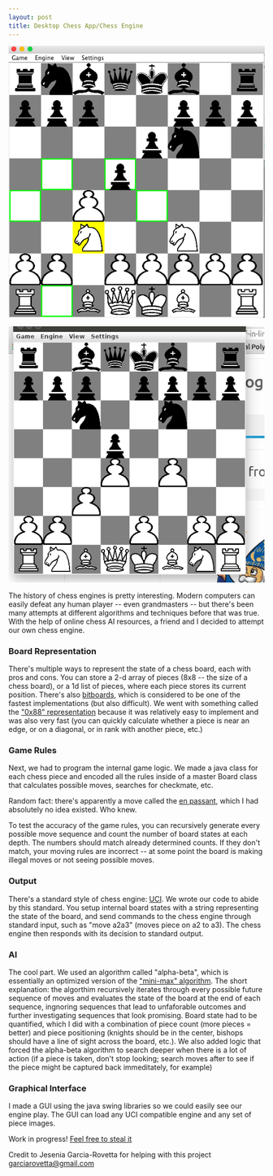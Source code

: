 ```yaml
---
layout: post
title: Desktop Chess App/Chess Engine
---
```


![Ouput](https://github.com/dwieker/dwieker.github.io/blob/master/images/chessApp.png?raw=true)

![Output](https://github.com/dwieker/ChessApp/blob/master/gif/out.gif)

 

The history of chess engines is pretty interesting. Modern computers can easily defeat any human player -- even
grandmasters -- but there's been many attempts at different algorithms and techniques before that was true. With the help of online chess AI resources, a friend and I decided to attempt our own chess engine.

### Board Representation
There's multiple ways to represent the state of a chess board, each with pros and cons. You can store a 2-d array of pieces (8x8 -- the size of a chess board), or a 1d list of pieces, where each piece stores its current position. There's also [bitboards](https://chessprogramming.wikispaces.com/Bitboards), which is considered to be one of the fastest implementations (but also difficult). We went with something called the ["0x88" representation](https://chessprogramming.wikispaces.com/0x88) because it was relatively easy to implement and was also very fast (you can quickly calculate whether a piece is near an edge, or on a diagonal, or in rank with another piece, etc.)

### Game Rules
Next, we had to program the internal game logic. We made a java class for each chess piece and encoded all the rules inside of a master Board class that calculates possible moves, searches for checkmate, etc. 

Random fact: there's apparently a move called the [en passant](https://www.chess.com/chessopedia/view/en-passant), which I had absolutely no idea existed. Who knew.

To test the accuracy of the game rules, you can recursively generate every possible move sequence and count the number of board states at each depth. The numbers should match already determined counts. If they don't match, your moving rules are incorrect -- at some point the board is making illegal moves or not seeing possible moves. 

### Output
There's a standard style of chess engine: [UCI](https://en.wikipedia.org/wiki/Universal_Chess_Interface). We wrote our code to abide by this standard. You setup internal board states with a string representing the state of the board, and send commands to the chess engine through standard input, such as "move a2a3" (moves piece on a2 to a3). The chess engine then responds with its decision to standard output.

### AI
The cool part. We used an algorithm called "alpha-beta",  which is essentially an optimized version of the ["mini-max" algorithm](https://en.wikipedia.org/wiki/Minimax). The short explanation: the algorthim recursively iterates through every possible future sequence of moves and evaluates the state of the board at the end of each sequence, ingnoring sequences that lead to unfaforable outcomes and further investigating sequences that look promising. Board state had to be quantified, which I did with a combination of piece count (more pieces = better) and piece positioning (knights should be in the center, bishops should have a line of sight across the board, etc.). We also added logic that forced the alpha-beta algorithm to search deeper when there is a lot of action (if a piece is taken, don't stop looking; search moves after to see if the piece might be captured back immeditately, for example)

### Graphical Interface
I made a GUI using the java swing libraries so we could easily see our engine play. The GUI can load any UCI compatible engine and any set of piece images. 

Work in progress! [Feel free to steal it](https://github.com/dwieker/ChessApp)

Credit to Jesenia Garcia-Rovetta for helping with this project
garciarovetta@gmail.com 
